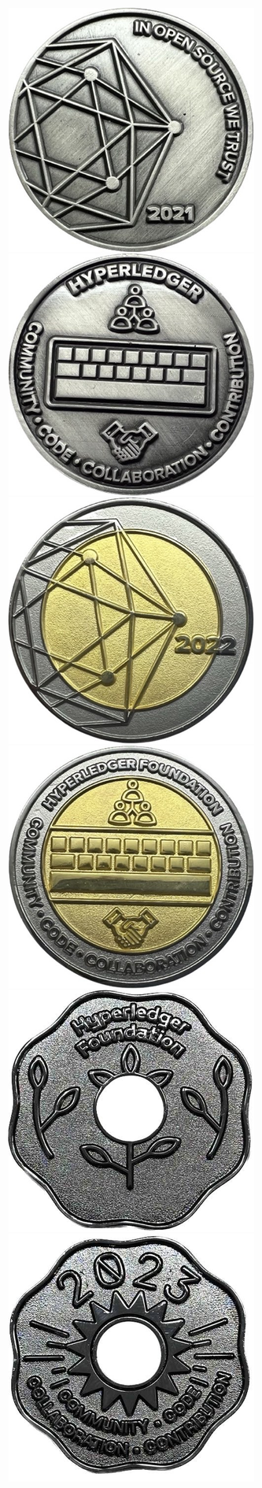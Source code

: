 ![](https://raw.githubusercontent.com/ryjones/recognition/main/2021-obverse.jpg)
![](https://raw.githubusercontent.com/ryjones/recognition/main/2021-reverse.jpg)
![](https://raw.githubusercontent.com/ryjones/recognition/main/2022-obverse.jpg)
![](https://raw.githubusercontent.com/ryjones/recognition/main/2022-reverse.jpg)
![](https://raw.githubusercontent.com/ryjones/recognition/main/2023-obverse.jpg)
![](https://raw.githubusercontent.com/ryjones/recognition/main/2023-reverse.jpg)
